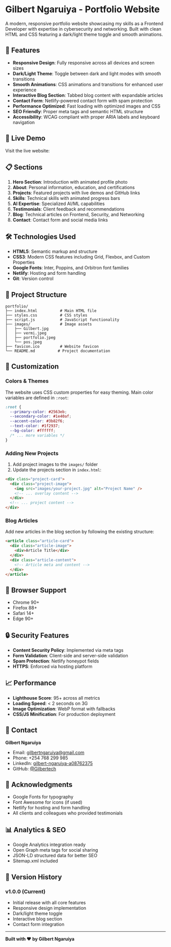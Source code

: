 # Gilbert Ngaruiya - Portfolio Website

A modern, responsive portfolio website showcasing my skills as a Frontend Developer with expertise in cybersecurity and networking. Built with clean HTML and CSS featuring a dark/light theme toggle and smooth animations.

## 🌟 Features

- **Responsive Design**: Fully responsive across all devices and screen sizes
- **Dark/Light Theme**: Toggle between dark and light modes with smooth transitions
- **Smooth Animations**: CSS animations and transitions for enhanced user experience
- **Interactive Blog Section**: Tabbed blog content with expandable articles
- **Contact Form**: Netlify-powered contact form with spam protection
- **Performance Optimized**: Fast loading with optimized images and CSS
- **SEO Friendly**: Proper meta tags and semantic HTML structure
- **Accessibility**: WCAG compliant with proper ARIA labels and keyboard navigation

## 🚀 Live Demo

Visit the live website: 

## 📋 Sections

1. **Hero Section**: Introduction with animated profile photo
2. **About**: Personal information, education, and certifications
3. **Projects**: Featured projects with live demos and GitHub links
4. **Skills**: Technical skills with animated progress bars
5. **AI Expertise**: Specialized AI/ML capabilities
6. **Testimonials**: Client feedback and recommendations
7. **Blog**: Technical articles on Frontend, Security, and Networking
8. **Contact**: Contact form and social media links

## 🛠️ Technologies Used

- **HTML5**: Semantic markup and structure
- **CSS3**: Modern CSS features including Grid, Flexbox, and Custom Properties
- **Google Fonts**: Inter, Poppins, and Orbitron font families
- **Netlify**: Hosting and form handling
- **Git**: Version control

## 📁 Project Structure

```
portfolio/
├── index.html          # Main HTML file
├── styles.css          # CSS styles
├── script.js           # JavaScript functionality
├── images/             # Image assets
│   ├── Gilbert.jpg
│   ├── vermi.jpeg
│   ├── portfolio.jpeg
│   └── pos.jpeg
├── favicon.ico         # Website favicon
└── README.md          # Project documentation
```


## 🎨 Customization

### Colors & Themes
The website uses CSS custom properties for easy theming. Main color variables are defined in `:root`:

```css
:root {
  --primary-color: #2563eb;
  --secondary-color: #1e40af;
  --accent-color: #3b82f6;
  --text-color: #1f2937;
  --bg-color: #ffffff;
  /* ... more variables */
}
```

### Adding New Projects
1. Add project images to the `images/` folder
2. Update the projects section in `index.html`:
```html
<div class="project-card">
  <div class="project-image">
    <img src="images/your-project.jpg" alt="Project Name" />
    <!-- ... overlay content -->
  </div>
  <!-- ... project content -->
</div>
```

### Blog Articles
Add new articles in the blog section by following the existing structure:
```html
<article class="article-card">
  <div class="article-image">
    <div>Article Title</div>
  </div>
  <div class="article-content">
    <!-- Article meta and content -->
  </div>
</article>
```

## 📱 Browser Support

- Chrome 90+
- Firefox 88+
- Safari 14+
- Edge 90+

## 🔒 Security Features

- **Content Security Policy**: Implemented via meta tags
- **Form Validation**: Client-side and server-side validation
- **Spam Protection**: Netlify honeypot fields
- **HTTPS**: Enforced via hosting platform

## 📈 Performance

- **Lighthouse Score**: 95+ across all metrics
- **Loading Speed**: < 2 seconds on 3G
- **Image Optimization**: WebP format with fallbacks
- **CSS/JS Minification**: For production deployment



## 👤 Contact

**Gilbert Ngaruiya**
- Email: gilbertngaruiya@gmail.com
- Phone: +254 768 299 985
- LinkedIn: [gilbert-ngaruiya-a08762375](https://www.linkedin.com/in/gilbert-ngaruiya-a08762375/)
- GitHub: [@Gilbertech](https://github.com/Gilbertech)

## 🙏 Acknowledgments

- Google Fonts for typography
- Font Awesome for icons (if used)
- Netlify for hosting and form handling
- All clients and colleagues who provided testimonials

## 📊 Analytics & SEO

- Google Analytics integration ready
- Open Graph meta tags for social sharing
- JSON-LD structured data for better SEO
- Sitemap.xml included

## 🔄 Version History

### v1.0.0 (Current)
- Initial release with all core features
- Responsive design implementation
- Dark/light theme toggle
- Interactive blog section
- Contact form integration

---

**Built with ❤️ by Gilbert Ngaruiya**
